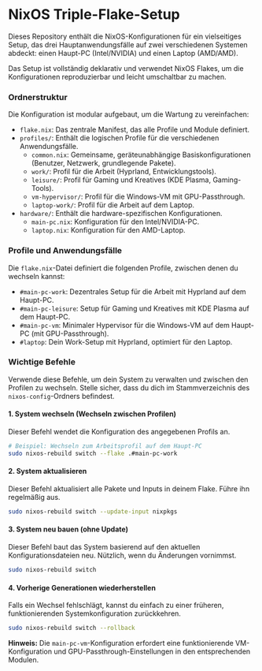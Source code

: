 # NixOS Triple-Flake-Setup

Dieses Repository enthält die NixOS-Konfigurationen für ein vielseitiges Setup, das drei Hauptanwendungsfälle auf zwei verschiedenen Systemen abdeckt: einen Haupt-PC (Intel/NVIDIA) und einen Laptop (AMD/AMD).

Das Setup ist vollständig deklarativ und verwendet NixOS Flakes, um die Konfigurationen reproduzierbar und leicht umschaltbar zu machen.

### Ordnerstruktur

Die Konfiguration ist modular aufgebaut, um die Wartung zu vereinfachen:

  * `flake.nix`: Das zentrale Manifest, das alle Profile und Module definiert.
  * `profiles/`: Enthält die logischen Profile für die verschiedenen Anwendungsfälle.
      * `common.nix`: Gemeinsame, geräteunabhängige Basiskonfigurationen (Benutzer, Netzwerk, grundlegende Pakete).
      * `work/`: Profil für die Arbeit (Hyprland, Entwicklungstools).
      * `leisure/`: Profil für Gaming und Kreatives (KDE Plasma, Gaming-Tools).
      * `vm-hypervisor/`: Profil für die Windows-VM mit GPU-Passthrough.
      * `laptop-work/`: Profil für die Arbeit auf dem Laptop.
  * `hardware/`: Enthält die hardware-spezifischen Konfigurationen.
      * `main-pc.nix`: Konfiguration für den Intel/NVIDIA-PC.
      * `laptop.nix`: Konfiguration für den AMD-Laptop.

### Profile und Anwendungsfälle

Die `flake.nix`-Datei definiert die folgenden Profile, zwischen denen du wechseln kannst:

  * `#main-pc-work`: Dezentrales Setup für die Arbeit mit Hyprland auf dem Haupt-PC.
  * `#main-pc-leisure`: Setup für Gaming und Kreatives mit KDE Plasma auf dem Haupt-PC.
  * `#main-pc-vm`: Minimaler Hypervisor für die Windows-VM auf dem Haupt-PC (mit GPU-Passthrough).
  * `#laptop`: Dein Work-Setup mit Hyprland, optimiert für den Laptop.

### Wichtige Befehle

Verwende diese Befehle, um dein System zu verwalten und zwischen den Profilen zu wechseln. Stelle sicher, dass du dich im Stammverzeichnis des `nixos-config`-Ordners befindest.

#### 1\. System wechseln (Wechseln zwischen Profilen)

Dieser Befehl wendet die Konfiguration des angegebenen Profils an.

```bash
# Beispiel: Wechseln zum Arbeitsprofil auf dem Haupt-PC
sudo nixos-rebuild switch --flake .#main-pc-work
```

#### 2\. System aktualisieren

Dieser Befehl aktualisiert alle Pakete und Inputs in deinem Flake. Führe ihn regelmäßig aus.

```bash
sudo nixos-rebuild switch --update-input nixpkgs
```

#### 3\. System neu bauen (ohne Update)

Dieser Befehl baut das System basierend auf den aktuellen Konfigurationsdateien neu. Nützlich, wenn du Änderungen vornimmst.

```bash
sudo nixos-rebuild switch
```

#### 4\. Vorherige Generationen wiederherstellen

Falls ein Wechsel fehlschlägt, kannst du einfach zu einer früheren, funktionierenden Systemkonfiguration zurückkehren.

```bash
sudo nixos-rebuild switch --rollback
```

**Hinweis:** Die `main-pc-vm`-Konfiguration erfordert eine funktionierende VM-Konfiguration und GPU-Passthrough-Einstellungen in den entsprechenden Modulen.
